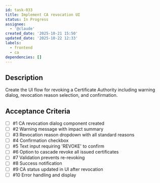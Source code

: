 ```yaml
---
id: task-033
title: Implement CA revocation UI
status: In Progress
assignee:
  - '@claude'
created_date: '2025-10-21 15:50'
updated_date: '2025-10-22 12:33'
labels:
  - frontend
  - ca
dependencies: []
---
```


## Description

<!-- SECTION:DESCRIPTION:BEGIN -->
Create the UI flow for revoking a Certificate Authority including warning dialog, revocation reason selection, and confirmation.
<!-- SECTION:DESCRIPTION:END -->

## Acceptance Criteria
<!-- AC:BEGIN -->
- [ ] #1 CA revocation dialog component created
- [ ] #2 Warning message with impact summary
- [ ] #3 Revocation reason dropdown with all standard reasons
- [ ] #4 Confirmation checkbox
- [ ] #5 Text input requiring 'REVOKE' to confirm
- [ ] #6 Option to cascade revoke all issued certificates
- [ ] #7 Validation prevents re-revoking
- [ ] #8 Success notification
- [ ] #9 CA status updated in UI after revocation
- [ ] #10 Error handling and display
<!-- AC:END -->

